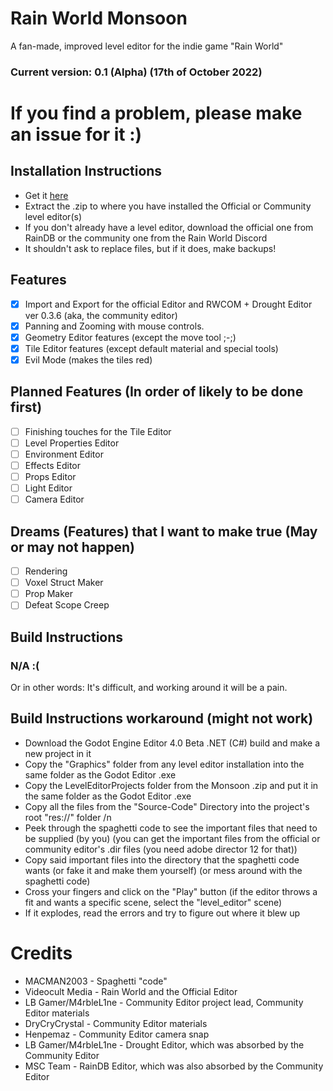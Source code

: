 # Rain World Monsoon
A fan-made, improved level editor for the indie game "Rain World"

### Current version: 0.1 (Alpha) (17th of October 2022)

# If you find a problem, please make an issue for it :)

## Installation Instructions
- Get it [here](https://github.com/MACMAN2003/Rain-World-Monsoon/releases)
- Extract the .zip to where you have installed the Official or Community level editor(s)
- If you don't already have a level editor, download the official one from RainDB or the community one from the Rain World Discord
- It shouldn't ask to replace files, but if it does, make backups!

## Features
- [x] Import and Export for the official Editor and RWCOM + Drought Editor ver 0.3.6 (aka, the community editor)
- [x] Panning and Zooming with mouse controls.
- [x] Geometry Editor features (except the move tool ;-;)
- [x] Tile Editor features (except default material and special tools)
- [x] Evil Mode (makes the tiles red)

## Planned Features (In order of likely to be done first)
- [ ] Finishing touches for the Tile Editor
- [ ] Level Properties Editor
- [ ] Environment Editor
- [ ] Effects Editor
- [ ] Props Editor
- [ ] Light Editor
- [ ] Camera Editor

## Dreams (Features) that I want to make true (May or may not happen)
- [ ] Rendering
- [ ] Voxel Struct Maker
- [ ] Prop Maker
- [ ] Defeat Scope Creep
## Build Instructions
### N/A :(
Or in other words: It's difficult, and working around it will be a pain.
## Build Instructions workaround (might not work)
- Download the Godot Engine Editor 4.0 Beta .NET (C#) build and make a new project in it
- Copy the "Graphics" folder from any level editor installation into the same folder as the Godot Editor .exe
- Copy the LevelEditorProjects folder from the Monsoon .zip and put it in the same folder as the Godot Editor .exe
- Copy all the files from the "Source-Code" Directory into the project's root "res://" folder /n
- Peek through the spaghetti code to see the important files that need to be supplied (by you) (you can get the important files from the official or community editor's .dir files (you need adobe director 12 for that))
- Copy said important files into the directory that the spaghetti code wants (or fake it and make them yourself) (or mess around with the spaghetti code)
- Cross your fingers and click on the "Play" button (if the editor throws a fit and wants a specific scene, select the "level_editor" scene)
- If it explodes, read the errors and try to figure out where it blew up
# Credits
- MACMAN2003 - Spaghetti "code"
- Videocult Media - Rain World and the Official Editor
- LB Gamer/M4rbleL1ne - Community Editor project lead, Community Editor materials
- DryCryCrystal - Community Editor materials
- Henpemaz - Community Editor camera snap
- LB Gamer/M4rbleL1ne - Drought Editor, which was absorbed by the Community Editor
- MSC Team - RainDB Editor, which was also absorbed by the Community Editor
